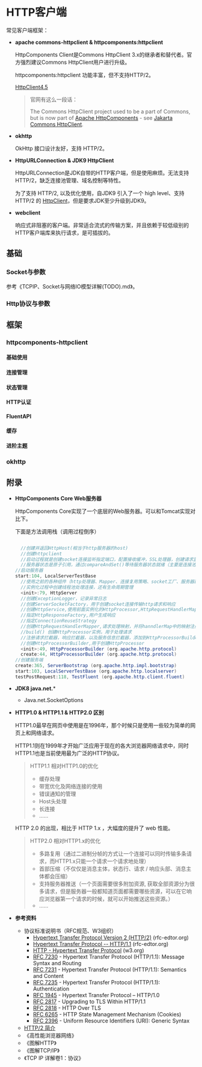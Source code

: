 # HTTP客户端

常见客户端框架：

+ **apache commons-httpclient  & httpcomponents:httpclient**

  HttpComponents Client是Commons HttpClient 3.x的继承者和替代者。官方强烈建议Commons HttpClient用户进行升级。

  httpcomponents:httpclient 功能丰富，但不支持HTTP/2。

  [HttpClient4.5](http://hc.apache.org/httpcomponents-client-4.5.x/index.html)

  > 官网有这么一段话：
  >
  > The Commons HttpClient project used to be a part of Commons, but is now part of [Apache HttpComponents](http://hc.apache.org/) - see [Jakarta Commons HttpClient](http://hc.apache.org/httpclient-3.x/index.html).

+ **okhttp**

  OkHttp 接口设计友好，支持 HTTP/2。

+ **HttpURLConnection & JDK9 HttpClient**

  HttpURLConnection是JDK自带的HTTP客户端，但是使用麻烦。无法支持 HTTP/2，缺乏连接池管理、域名控制等特性。

  为了支持 HTTP/2, 以及优化使用，自JDK9 引入了一个 high level、支持 HTTP/2 的 [HttpClient](https://docs.oracle.com/javase/9/docs/api/jdk/incubator/http/HttpClient.html)，但是要求JDK至少升级到JDK9。

+ **webclient**

  响应式非阻塞的客户端。非常适合流式的传输方案，并且依赖于较低级别的HTTP客户端库来执行请求，是可插拔的。

## 基础

### Socket与参数

参考《TCPIP、Socket与网络IO模型详解(TODO).md》。

### Http协议与参数



## 框架

### httpcomponents-httpclient

#### 基础使用



#### 连接管理

#### 状态管理

#### HTTP认证

#### FluentAPI

#### 缓存

#### 进阶主题



### okhttp





## 附录

+ **HttpComponents Core Web服务器**

  HttpComponents Core实现了一个底层的Web服务器。可以和Tomcat实现对比下。

  下面是方法调用栈（调用过程倒序）

  ```java
  
  	//创建并返回HttpHost(相当于http服务器的host)
  	//创建httpclient
  	//启动过程就是创建socket连接监听指定端口，配置接收缓冲，SSL处理器，创建请求监听器并交给线程池执行
  	//服务器状态是原子引用，通过compareAndSet()等待服务器状态就绪（主要是连接池就绪）之后启动
  //启动服务器
  start:104, LocalServerTestBase
  	//使用之前的各种组件（http处理器、Mapper、连接复用策略、socket工厂、服务器配置信息）实例化
  	//实例化过程中创建线程池处理连接，还有生命周期管理
  	<init>:79, HttpServer
  	//创建ExceptionLogger，记录异常日志
  	//创建ServerSocketFactory，用于创建socket连接传输http请求和响应
  	//创建HttpService,使用前面实例化的HttpProcessor,HttpRequestHandlerMapper,	ConnectionReuseStrategy,HttpResponseFactory
  	//指定HttpResponseFactory,用户生成响应
  	//指定ConnectionReuseStrategy
  	//创建HttpRequestHandlerMapper,请求处理映射，并将hanndlerMap中的映射注册进去
   	//build() 创建HttpProcessor实例，用于处理请求	
  	//注册请求拦截器，响应拦截器，以及服务信息拦截器，添加到HttpProcessorBuilder，用于创建HttpProcessor拓展其功能。
  	//创建HttpProcessorBuilder,用于创建HttpProcessor
  	<init>:49, HttpProcessorBuilder (org.apache.http.protocol)
  	create:44, HttpProcessorBuilder (org.apache.http.protocol)
  //创建服务端
  create:365, ServerBootstrap (org.apache.http.impl.bootstrap)
  start:103, LocalServerTestBase (org.apache.http.localserver)
  testPostRequest:118, TestFluent (org.apache.http.client.fluent)
  ```

+ **JDK8 java.net.***

  + Java.net.SocketOptions

    

+ **HTTP1.0 & HTTP1.1 & HTTP2.0 区别**	

  HTTP1.0最早在网页中使用是在1996年，那个时候只是使用一些较为简单的网页上和网络请求。

  HTTP1.1则在1999年才开始广泛应用于现在的各大浏览器网络请求中，同时HTTP1.1也是当前使用最为广泛的HTTP协议。

  > HTTP1.1 相对HTTP1.0的优化
  >
  > + 缓存处理
  > + 带宽优化及网络连接的使用
  > + 错误通知的管理
  > + Host头处理
  > + 长连接
  > + ......

  HTTP 2.0 的出现，相比于 HTTP 1.x ，大幅度的提升了 web 性能。

  > HTTP2.0 相对HTTP1.x的优化
  >
  > + 多路复用（通过二进制分帧的方式让一个连接可以同时传输多条请求，而HTTP1.x只能一个请求一个请求地处理）
  > + 首部压缩（不仅仅是消息主体，状态行、请求 / 响应头部、消息主体都会压缩）
  > + 支持服务器推送（一个页面需要很多附加资源, 获取全部资源分为很多请求，但是服务器一般都知道页面都需要哪些资源，可以在它响应浏览器第一个请求的时候，就可以开始推送这些资源。）
  > + ......

+ **参考资料**

  + 协议标准说明书（RFC规范、W3组织）
    + [Hypertext Transfer Protocol Version 2 (HTTP/2)](https://www.rfc-editor.org/info/rfc7540) (rfc-edtor.org)
    + [Hypertext Transfer Protocol -- HTTP/1.1](https://www.rfc-editor.org/info/rfc2616) (rfc-edtor.org)
    + [HTTP - Hypertext Transfer Protocol](https://www.w3.org/Protocols/) (w3.org)
    + [RFC 7230](http://tools.ietf.org/html/rfc7230) - Hypertext Transfer Protocol (HTTP/1.1): Message Syntax and Routing
    + [RFC 7231](http://tools.ietf.org/html/rfc7231) - Hypertext Transfer Protocol (HTTP/1.1): Semantics and Content
    + [RFC 7235](http://tools.ietf.org/html/rfc7235) - Hypertext Transfer Protocol (HTTP/1.1): Authentication
    + [RFC 1945](http://tools.ietf.org/html/rfc1945) - Hypertext Transfer Protocol – HTTP/1.0
    + [RFC 2817](http://tools.ietf.org/html/rfc2817) - Upgrading to TLS Within HTTP/1.1
    + [RFC 2818](http://tools.ietf.org/html/rfc2818) - HTTP Over TLS
    + [RFC 6265](http://tools.ietf.org/html/rfc6265) - HTTP State Management Mechanism (Cookies)
    + [RFC 2396](http://tools.ietf.org/html/rfc2396) - Uniform Resource Identifiers (URI): Generic Syntax
  + [HTTP/2 简介](https://developers.google.com/web/fundamentals/performance/http2)
  + 《高性能浏览器网络》
  + 《图解HTTP》
  + 《图解TCP/IP》
  + 《TCP IP 详解卷1：协议》
